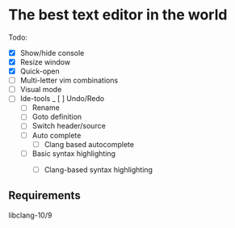 The best text editor in the world
======================================

Todo:
- [x] Show/hide console
- [x] Resize window
- [x] Quick-open
- [ ] Multi-letter vim combinations
- [ ] Visual mode
- [ ] Ide-tools
_ [ ] Undo/Redo
  - [ ] Rename
  - [ ] Goto definition
  - [ ] Switch header/source
  - [ ] Auto complete
    - [ ] Clang based autocomplete
  - [ ] Basic syntax highlighting
    - [ ] Clang-based syntax highlighting


Requirements
-------------------------------
  
libclang-10/9
